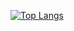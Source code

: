 [![Top Langs](https://github-readme-stats.vercel.app/api/top-langs/?username=ShivanshuVerma83&layout=compact&hide_title=true&bg_color=171717&text_color=ffffff&hide_border=true)](https://github.com/Nekidev)
